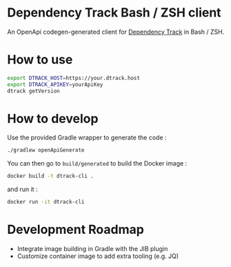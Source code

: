 Dependency Track Bash / ZSH client
==================================

An OpenApi codegen-generated client for [Dependency Track](https://dependencytrack.org/) in Bash / ZSH.

# How to use

```bash
export DTRACK_HOST=https://your.dtrack.host
export DTRACK_APIKEY=yourApiKey
dtrack getVersion
```

# How to develop

Use the provided Gradle wrapper to generate the code :

```bash
./gradlew openApiGenerate
```

You can then go to ``build/generated`` to build the Docker image :

```bash
docker build -t dtrack-cli .
```
and run it :
```bash
docker run -it dtrack-cli
```

# Development Roadmap

* Integrate image building in Gradle with the JIB plugin
* Customize container image to add extra tooling (e.g. JQ)


